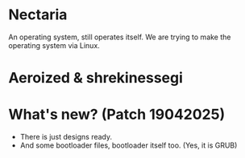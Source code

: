 # Nectaria
An operating system, still operates itself. We are trying to make the operating system via Linux.
# Aeroized & shrekinessegi 
# What's new? (Patch 19042025)
- There is just designs ready.
- And some bootloader files, bootloader itself too. (Yes, it is GRUB)
